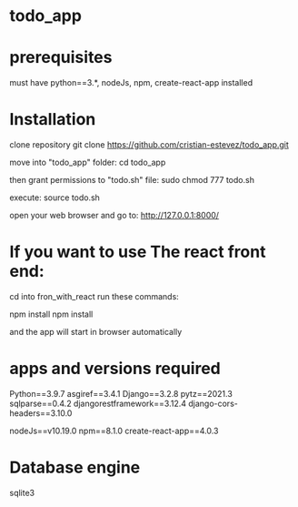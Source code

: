 # todo_app


# prerequisites
must have python==3.*, nodeJs, npm, create-react-app installed 


# Installation 
clone repository
    git clone https://github.com/cristian-estevez/todo_app.git

move into "todo_app" folder:
    cd todo_app

then grant permissions to "todo.sh" file:
    sudo chmod 777 todo.sh

execute:
    source todo.sh

open your web browser and go to:
    http://127.0.0.1:8000/


# If you want to use The react front end:
cd into fron_with_react
run these commands:

npm install
npm install

and the app will start in browser automatically


# apps and versions required
Python==3.9.7
asgiref==3.4.1
Django==3.2.8
pytz==2021.3
sqlparse==0.4.2
djangorestframework==3.12.4
django-cors-headers==3.10.0


nodeJs==v10.19.0
npm==8.1.0
create-react-app==4.0.3

# Database engine 
sqlite3

